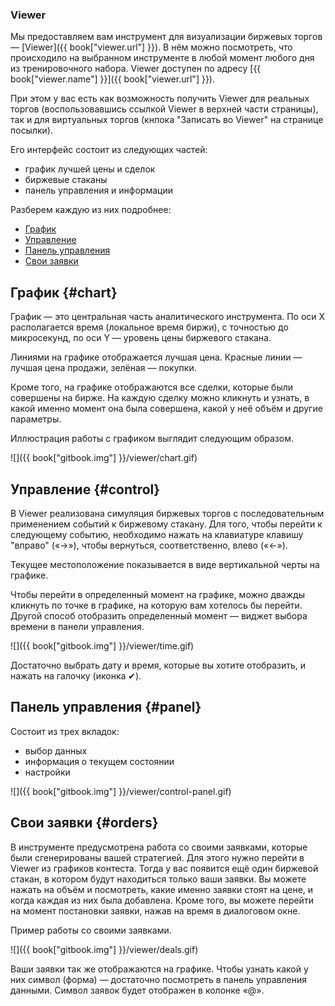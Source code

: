 ### Viewer

Мы предоставляем вам инструмент для визуализации биржевых торгов — [Viewer]({{ book["viewer.url"] }}).
В нём можно посмотреть, что происходило на выбранном инструменте в любой момент любого дня из тренировочного набора.
Viewer доступен по адресу [{{ book["viewer.name"] }}]({{ book["viewer.url"] }}).

При этом у вас есть как возможность получить Viewer для реальных торгов (воспользовавшись ссылкой Viewer в верхней части страницы), так и для виртуальных торгов (кнпока "Записать во Viewer" на странице посылки).

Его интерфейс состоит из следующих частей:

- график лучшей цены и сделок
- биржевые стаканы
- панель управления и информации

Разберем каждую из них подробнее:

- [График](#chart)
- [Управление](#control)
- [Панель управления](#panel)
- [Свои заявки](#orders)

## График {#chart}

График — это центральная часть аналитического инструмента.
По оси X располагается время (локальное время биржи), с точностью до микросекунд, по оси Y — уровень цены биржевого стакана.

Линиями на графике отображается лучшая цена.
Красные линии — лучшая цена продажи, зелёная — покупки.

Кроме того, на графике отображаются все сделки, которые были совершены на бирже.
На каждую сделку можно кликнуть и узнать, в какой именно момент она была совершена, какой у неё объём и другие параметры.

Иллюстрация работы с графиком выглядит следующим образом.

![]({{ book["gitbook.img"] }}/viewer/chart.gif)

## Управление {#control}

В Viewer реализована симуляция биржевых торгов с последовательным применением событий к биржевому стакану.
Для того, чтобы перейти к следующему событию, необходимо нажать на клавиатуре клавишу "вправо" («→»), чтобы вернуться, соответственно, влево («←»).

Текущее местоположение показывается в виде вертикальной черты на графике.

Чтобы перейти в определенный момент на графике, можно дважды кликнуть по точке в графике, на которую вам хотелось бы перейти.
Другой способ отобразить определенный момент — виджет выбора времени в панели управления.

![]({{ book["gitbook.img"] }}/viewer/time.gif)

<!-- TODO(asalikhov): there is a task to simplify date/time panel -->
Достаточно выбрать дату и время, которые вы хотите отобразить, и нажать на галочку (иконка ✔).

## Панель управления {#panel}

Состоит из трех вкладок:

- выбор данных
- информация о текущем состоянии
- настройки

![]({{ book["gitbook.img"] }}/viewer/control-panel.gif)

## Свои заявки {#orders}

В инструменте предусмотрена работа со своими заявками, которые были сгенерированы вашей стратегией.
Для этого нужно перейти в Viewer из графиков контеста.
Тогда у вас появится ещё один биржевой стакан, в котором будут находиться только ваши заявки.
Вы можете нажать на объём и посмотреть, какие именно заявки стоят на цене, и когда каждая из них была добавлена.
Кроме того, вы можете перейти на момент постановки заявки, нажав на время в диалоговом окне.

Пример работы со своими заявками.

![]({{ book["gitbook.img"] }}/viewer/deals.gif)

Ваши заявки так же отображаются на графике.
Чтобы узнать какой у них символ (форма) — достаточно посмотреть в панель управления данными.
Символ заявок будет отображен в колонке «@».
